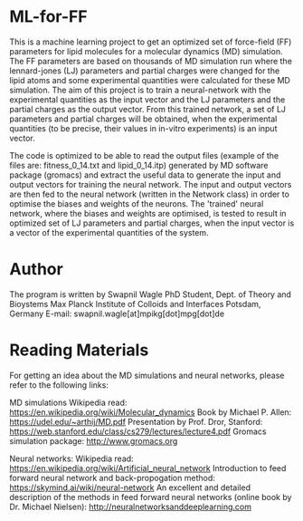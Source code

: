 # ML-for-FF

This is a machine learning project to get an optimized set of force-field (FF) parameters for lipid molecules for a molecular dynamics (MD) simulation. The FF parameters are based on thousands of MD simulation run where the lennard-jones (LJ) parameters and partial charges were changed for the lipid atoms and some experimental quantities were calculated for these MD simulation. The aim of this project is to train a neural-network with the experimental quantities as the input vector and the LJ parameters and the partial charges as the output vector. From this trained network, a set of LJ parameters and partial charges will be obtained, when the experimental quantities (to be precise, their values in in-vitro experiments) is an input vector. 

The code is optimized to be able to read the output files (example of the files are: fitness_0_14.txt and lipid_0_14.itp) generated by MD software package (gromacs) and extract the useful data to generate the input and output vectors for training the neural network. The input and output vectors are then fed to the neural network (written in the Network class) in order to optimise the biases and weights of the neurons. The 'trained' neural network, where the biases and weights are optimised, is tested to result in optimized set of LJ parameters and partial charges, when the input vector is a vector of the experimental quantities of the system. 

# Author

The program is written by 
Swapnil Wagle
PhD Student, Dept. of Theory and Bioystems
Max Planck Institute of Colloids and Interfaces
Potsdam, Germany
E-mail: swapnil.wagle[at]mpikg[dot]mpg[dot]de

# Reading Materials

For getting an idea about the MD simulations and neural networks, please refer to the following links:

MD simulations
Wikipedia read: https://en.wikipedia.org/wiki/Molecular_dynamics
Book by Michael P. Allen: https://udel.edu/~arthij/MD.pdf
Presentation by Prof. Dror, Stanford: https://web.stanford.edu/class/cs279/lectures/lecture4.pdf
Gromacs simulation package: http://www.gromacs.org

Neural networks:
Wikipedia read: https://en.wikipedia.org/wiki/Artificial_neural_network
Introduction to feed forward neural network and back-propogation method:
https://skymind.ai/wiki/neural-network
An excellent and detailed description of the methods in feed forward neural networks (online book by Dr. Michael Nielsen):
http://neuralnetworksanddeeplearning.com

